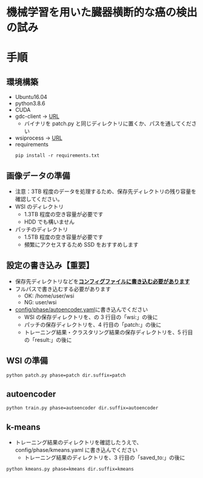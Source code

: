 # 機械学習を用いた臓器横断的な癌の検出の試み

# 手順

## 環境構築

- Ubuntu16.04
- python3.8.6
- CUDA
- gdc-client -> [URL](https://gdc.cancer.gov/access-data/gdc-data-transfer-tool#:~:text=Binary%20Distributions)
  - バイナリを patch.py と同じディレクトリに置くか、パスを通してください
- wsiprocess -> [URL](https://github.com/tand826/wsiprocess#installation)
- requirements
  ```
  pip install -r requirements.txt
  ```

## 画像データの準備

- 注意：3TB 程度のデータを処理するため、保存先ディレクトリの残り容量を確認してください。
- WSI のディレクトリ
  - 1.3TB 程度の空き容量が必要です
  - HDD でも構いません
- パッチのディレクトリ
  - 1.5TB 程度の空き容量が必要です
  - 頻繁にアクセスするため SSD をおすすめします

## 設定の書き込み【重要】

- 保存先ディレクトリなどを<u><strong>コンフィグファイルに書き込む必要があります</strong></u>
- フルパスで書き込むする必要があります
  - OK: /home/user/wsi
  - NG: user/wsi
- <u>config/phase/autoencoder.yaml</u>に書き込んでください
  - WSI の保存ディレクトリを、の 3 行目の「wsi:」の後に
  - パッチの保存ディレクトリを、4 行目の「patch:」の後に
  - トレーニング結果・クラスタリング結果の保存ディレクトリを、5 行目の「result:」の後に

## WSI の準備

```bash
python patch.py phase=patch dir.suffix=patch
```

## autoencoder

```bash
python train.py phase=autoencoder dir.suffix=autoencoder
```

## k-means

- トレーニング結果のディレクトリを確認したうえで、config/phase/kmeans.yaml に書き込んでください
  - トレーニング結果のディレクトリを、3 行目の「saved_to:」の後に

```bash
python kmeans.py phase=kmeans dir.suffix=kmeans
```
